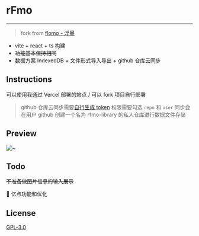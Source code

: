 # rFmo

---

> fork from [flomo - 浮墨](https://flomoapp.com/)

- vite + react + ts 构建
- ~~功能基本保持相同~~
- 数据方案 IndexedDB + 文件形式导入导出 + github 仓库云同步

## Instructions

可以使用我通过 Vercel 部署的站点 / 可以 fork 项目自行部署

> github 仓库云同步需要[自行生成 token](https://github.com/settings/tokens/new)
> 权限需要勾选 `repo` 和 `user`
> 同步会在用户 github 创建一个名为 rfmo-library 的私人仓库进行数据文件存储

## Preview

![~](https://github.com/Saszr/rfmo/blob/main/docs/images/01_show.png)

## Todo

~~不准备做图片信息的输入展示~~

🤏 亿点功能和优化

## License

[GPL-3.0](https://opensource.org/licenses/GPL-3.0)

